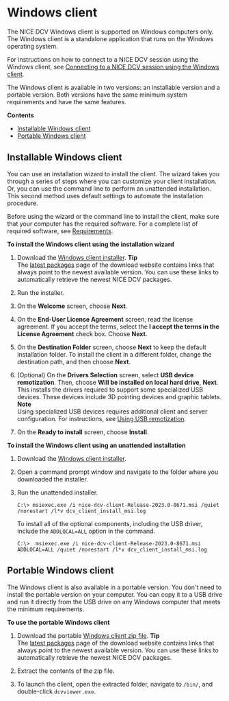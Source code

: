 # Windows client<a name="client-windows"></a>

The NICE DCV Windows client is supported on Windows computers only\. The Windows client is a standalone application that runs on the Windows operating system\.

For instructions on how to connect to a NICE DCV session using the Windows client, see [Connecting to a NICE DCV session using the Windows client](using-connecting-win.md)\.

The Windows client is available in two versions: an installable version and a portable version\. Both versions have the same minimum system requirements and have the same features\.

**Contents**
+ [Installable Windows client](#client-windows-install)
+ [Portable Windows client](#client-windows-portable)

## Installable Windows client<a name="client-windows-install"></a>



You can use an installation wizard to install the client\. The wizard takes you through a series of steps where you can customize your client installation\. Or, you can use the command line to perform an unattended installation\. This second method uses default settings to automate the installation procedure\.

Before using the wizard or the command line to install the client, make sure that your computer has the required software\. For a complete list of required software, see [Requirements](client.md#requirements)\.

**To install the Windows client using the installation wizard**

1. Download the [Windows client installer](https://d1uj6qtbmh3dt5.cloudfront.net/2023.0/Clients/nice-dcv-client-Release-2023.0-8671.msi)\.
**Tip**  
The [latest packages](http://download.nice-dcv.com/latest.html) page of the download website contains links that always point to the newest available version\. You can use these links to automatically retrieve the newest NICE DCV packages\.

1. Run the installer\.

1. On the **Welcome** screen, choose **Next**\.

1. On the **End\-User License Agreement** screen, read the license agreement\. If you accept the terms, select the **I accept the terms in the License Agreement** check box\. Choose **Next**\.

1. On the **Destination Folder** screen, choose **Next** to keep the default installation folder\. To install the client in a different folder, change the destination path, and then choose **Next**\.

1. \(Optional\) On the **Drivers Selection** screen, select **USB device remotization**\. Then, choose **Will be installed on local hard drive**, **Next**\. This installs the drivers required to support some specialized USB devices\. These devices include 3D pointing devices and graphic tablets\.
**Note**  
Using specialized USB devices requires additional client and server configuration\. For instructions, see [Using USB remotization](using-usb.md)\.

1. On the **Ready to install** screen, choose **Install**\.

**To install the Windows client using an unattended installation**

1. Download the [Windows client installer](https://d1uj6qtbmh3dt5.cloudfront.net/2023.0/Clients/nice-dcv-client-Release-2023.0-8671.msi)\.

1. Open a command prompt window and navigate to the folder where you downloaded the installer\.

1. Run the unattended installer\.

   ```
   C:\> msiexec.exe /i nice-dcv-client-Release-2023.0-8671.msi /quiet /norestart /l*v dcv_client_install_msi.log
   ```

   To install all of the optional components, including the USB driver, include the `ADDLOCAL=ALL` option in the command\.

   ```
   C:\>  msiexec.exe /i nice-dcv-client-Release-2023.0-8671.msi ADDLOCAL=ALL /quiet /norestart /l*v dcv_client_install_msi.log
   ```

## Portable Windows client<a name="client-windows-portable"></a>

The Windows client is also available in a portable version\. You don't need to install the portable version on your computer\. You can copy it to a USB drive and run it directly from the USB drive on any Windows computer that meets the minimum requirements\.

**To use the portable Windows client**

1. Download the portable [Windows client zip file](https://d1uj6qtbmh3dt5.cloudfront.net/2023.0/Clients/nice-dcv-client-Release-portable-2023.0-8671.zip)\.
**Tip**  
The [latest packages](http://download.nice-dcv.com/latest.html) page of the download website contains links that always point to the newest available version\. You can use these links to automatically retrieve the newest NICE DCV packages\.

1. Extract the contents of the zip file\.

1. To launch the client, open the extracted folder, navigate to `/bin/`, and double\-click `dcvviewer.exe`\.